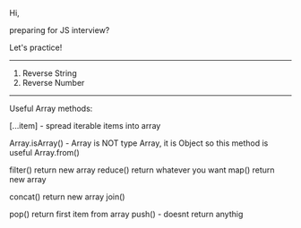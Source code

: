 Hi,

preparing for JS interview?

Let's practice!

--------------------------------------

1. Reverse String
2. Reverse Number

--------------------------------------
 Useful Array methods:

 [...item] - spread iterable items into array

 Array.isArray() - Array is NOT type Array, it is Object so this method is useful
 Array.from()

 filter() return new array
 reduce() return whatever you want
 map() return new array

 concat() return new array
 join()

 pop() return first item from array
 push() - doesnt return anythig
